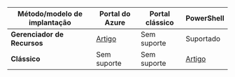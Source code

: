 | **Método/modelo de implantação** | **Portal do Azure** | **Portal clássico** | **PowerShell** |
| --- | --- | --- | --- |
| **Gerenciador de Recursos** |[Artigo](../articles/vpn-gateway/vpn-gateway-howto-multi-site-to-site-resource-manager-portal.md) |Sem suporte |Suportado |
| **Clássico** |Sem suporte |Sem suporte |[Artigo](../articles/vpn-gateway/vpn-gateway-multi-site.md) |



<!--HONumber=Nov16_HO3-->



